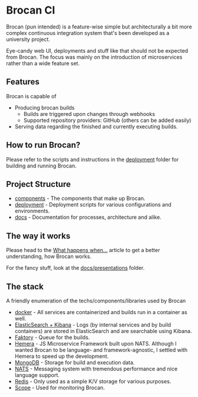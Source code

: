 # Brocan CI

Brocan (pun intended) is a feature-wise simple but architecturally a bit more complex continuous integration system that's been developed as a university project. 

Eye-candy web UI, deployments and stuff like that should not be expected from Brocan. The focus was mainly on the introduction of microservices rather than a wide feature set.

## Features

Brocan is capable of

  * Producing brocan builds
    * Builds are triggered upon changes through webhooks
    * Supported repository providers: GitHub (others can be added easily)
  * Serving data regarding the finished and currently executing builds.

## How to run Brocan?

Please refer to the scripts and instructions in the [deployment](deployment) folder for building and running Brocan.

## Project Structure

  * [components](components) - The components that make up Brocan.
  * [deployment](deployment) - Deployment scripts for various configurations and environments.
  * [docs](docs) - Documentation for processes, architecture and alike.

## The way it works

Please head to the [What happens when...](docs/implementation/what-happens-when.md) article to get a better understanding, how Brocan works.

For the fancy stuff, look at the [docs/presentations](docs/presentations) folder.

## The stack

A friendly enumeration of the techs/components/libraries used by Brocan

  * [docker](https://www.docker.com/) - All services are containerized and builds run in a container as well.
  * [ElasticSearch + Kibana](https://www.elastic.co/) - Logs (by internal services and by build containers) are stored in ElasticSearch and are searchable using Kibana.
  * [Faktory](http://contribsys.com/faktory/) - Queue for the builds.
  * [Hemera](https://github.com/hemerajs/hemera) - JS Microservice Framework built upon NATS. Although I wanted Brocan to be language- and framework-agnostic, I settled with Hemera to speed up the development.
  * [MongoDB](https://www.mongodb.com/) - Storage for build and execution data.
  * [NATS](https://nats.io) - Messaging system with tremendous performance and nice language support.
  * [Redis](https://redis.io/) - Only used as a simple K/V storage for various purposes.
  * [Scope](https://github.com/weaveworks/scope) - Used for monitoring Brocan.
